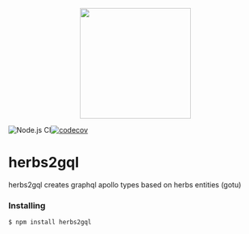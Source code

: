<p align="center"><img src="https://raw.githubusercontent.com/herbsjs/herbs2gql/master/docs/logo.png" height="220"></p>

![Node.js CI](https://github.com/herbsjs/herbs2gql/workflows/Node.js%20CI/badge.svg?branch=master)[![codecov](https://codecov.io/gh/herbsjs/herbs2gql/branch/master/graph/badge.svg)](https://codecov.io/gh/herbsjs/herbs2gql)

# herbs2gql

herbs2gql creates graphql apollo types based on herbs entities (gotu)

### Installing
    $ npm install herbs2gql
